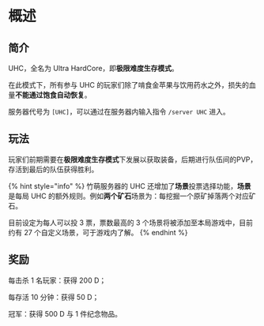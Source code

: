 # 概述

## 简介

UHC，全名为 Ultra HardCore，即**极限难度生存模式**。

在此模式下，所有参与 UHC 的玩家们除了啃食金苹果与饮用药水之外，损失的血量**不能通过饱食自动恢复**。

服务器代号为 `[UHC]`，可以通过在服务器内输入指令 `/server UHC` 进入。

## 玩法

玩家们前期需要在**极限难度生存模式**下发展以获取装备，后期进行队伍间的PVP，存活到最后的队伍获得胜利。

{% hint style="info" %}
竹萌服务器的 UHC 还增加了**场景**投票选择功能，**场景**是每局 UHC 的额外规则。例如**两个矿石**场景为：每挖掘一个原矿掉落两个对应矿石。

目前设定为每人可以投 3 票，票数最高的 3 个场景将被添加至本局游戏中，目前约有 27 个自定义场景，可于游戏内了解。
{% endhint %}

## 奖励

每击杀 1 名玩家：获得 200 D；

每存活 10 分钟：获得 50 D；

冠军：获得 500 D 与 1 件纪念物品。
